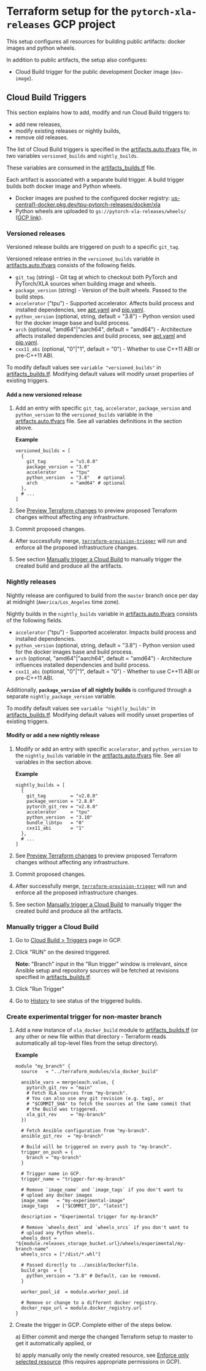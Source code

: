 # Terraform setup for the `pytorch-xla-releases` GCP project

This setup configures all resources for building public artifacts: docker images
and python wheels.

In addition to public artifacts, the setup also configures:
* Cloud Build trigger for the public development Docker image (`dev-image`).


## Cloud Build Triggers

This section explains how to add, modify and run Cloud Build triggers to:
* add new releases,
* modify existing releases or nightly builds,
* remove old releases.

The list of Cloud Build triggers is specified in the
[artifacts.auto.tfvars](./artifacts.auto.tfvars) file, in two variables
`versioned_builds` and `nightly_builds`.

These variables are consumed in the [artifacts_builds.tf](./artifacts_builds.tf) file.

Each artifact is associated with a separate build trigger.
A build trigger builds both docker image and Python wheels.

* Docker images are pushed to the configured docker registry:
[us-central1-docker.pkg.dev/tpu-pytorch-releases/docker/xla](http://us-central1-docker.pkg.dev/tpu-pytorch-releases/docker/xla)
* Python wheels are uploaded to `gs://pytorch-xla-releases/wheels/`
([GCP link](https://pantheon.corp.google.com/storage/browser/pytorch-xla-releases/wheels)).

### Versioned releases

Versioned release builds are triggered on push to a specific `git_tag`.

Versioned release entries in the `versioned_builds` variable in
[artifacts.auto.tfvars](./artifacts.auto.tfvars)
consists of the following fields.
* `git_tag` (string) - Git tag at which to checkout both PyTorch and PyTorch/XLA
  sources when building image and wheels.
* `package_version` (string) - Version of the built wheels. Passed to the
  build steps.
* `accelerator` ("tpu") - Supported accelerator. Affects build
  process and installed dependencies, see [apt.yaml](../ansible/config/apt.yaml) and
  [pip.yaml](../ansible/config/pip.yaml).
* `python_version` (optional, string, default = "3.8") - Python version used for
  the docker image base and build process.
* `arch` (optional, "amd64"|"aarch64", default = "amd64") - Architecture
  affects installed dependencies and build process, see [apt.yaml](../ansible/config/apt.yaml) and
  [pip.yaml](../ansible/config/pip.yaml).
* `cxx11_abi` (optional, "0"|"1", default = "0") - Whether to use C++11 ABI or
  pre-C++11 ABI.

To modify default values see `variable "versioned_builds"` in
[artifacts_builds.tf](./artifacts_builds.tf). Modifying default values will modify
unset properties of existing triggers.

#### Add a new versioned release

1. Add an entry with specific `git_tag`, `accelerator`, `package_version` and
   `python_version` to the `versioned_builds` variable in the
   [artifacts.auto.tfvars](./artifacts.auto.tfvars) file.
   See all variables definitions in the section above.

    **Example**

    ```hcl
    versioned_builds = [
      {
        git_tag         = "v3.0.0"
        package_version = "3.0"
        accelerator     = "tpu"
        python_version  = "3.8"   # optional
        arch            = "amd64" # optional
      },
      # ...
    ]
    ```
2. See [Preview Terraform changes](https://github.com/pytorch/xla/blob/master/infra/Terraform.md#preview-terraform-changes)
   to preview proposed Terraform changes without affecting any infrastructure.
3. Commit proposed changes.
4. After successfully merge, [`terraform-provision-trigger`](https://pantheon.corp.google.com/cloud-build/builds;region=us-central1?project=tpu-pytorch-releases&pageState=(%22builds%22:(%22f%22:%22%255B%257B_22k_22_3A_22Trigger%2520Name_22_2C_22t_22_3A10_2C_22v_22_3A_22_5C_22terraform-provision-trigger_5C_22_22_2C_22s_22_3Atrue_2C_22i_22_3A_22triggerName_22%257D%255D%22)))
   will run and enforce all the proposed infrastructure changes.
5. See section [Manually trigger a Cloud Build](#manually-trigger-a-cloud-build)
   to manually trigger the created build and produce all the artifacts.


### Nightly releases

Nightly release are configured to build from the `master` branch once per day
at midnight (`America/Los_Angeles` time zone).

Nightly builds in the `nightly_builds` variable in
[artifacts.auto.tfvars](./artifacts.auto.tfvars)
consists of the following fields.
* `accelerator` ("tpu") - Supported accelerator. Impacts build
  process and installed dependencies.
* `python_version` (optional, string, default = "3.8") - Python version used for
  the docker images base and build process.
* `arch` (optional, "amd64"|"aarch64", default = "amd64") - Architecture
  influences installed dependencies and build process.
* `cxx11_abi` (optional, "0"|"1", default = "0") - Whether to use C++11 ABI or
  pre-C++11 ABI.

Additionally, **`package_version` of all nightly builds** is configured through
a separate `nightly_package_version` variable.

To modify default values see `variable "nightly_builds"` in
[artifacts_builds.tf](./artifacts_builds.tf). Modifying default values will modify
unset properties of existing triggers.

#### Modify or add a new nightly release

1. Modify or add an entry with specific `accelerator`, and `python_version`
   to the `nightly_builds` variable in the [artifacts.auto.tfvars](./artifacts.auto.tfvars) file.
   See all variables in the section above.

    **Example**

    ```hcl
    nightly_builds = [
      {
        git_tag         = "v2.8.0"
        package_version = "2.8.0"
        pytorch_git_rev = "v2.8.0"
        accelerator     = "tpu"
        python_version  = "3.10"
        bundle_libtpu   = "0"
        cxx11_abi       = "1"
      },
      # ...
    ]
    ```
2. See [Preview Terraform changes](https://github.com/pytorch/xla/blob/master/infra/Terraform.md#preview-terraform-changes)
   to preview proposed Terraform changes without affecting any infrastructure.
3. Commit proposed changes.
4. After successfully merge, [`terraform-provision-trigger`](https://pantheon.corp.google.com/cloud-build/builds;region=us-central1?project=tpu-pytorch-releases&pageState=(%22builds%22:(%22f%22:%22%255B%257B_22k_22_3A_22Trigger%2520Name_22_2C_22t_22_3A10_2C_22v_22_3A_22_5C_22terraform-provision-trigger_5C_22_22_2C_22s_22_3Atrue_2C_22i_22_3A_22triggerName_22%257D%255D%22)))
   will run and enforce all the proposed infrastructure changes.
5. See section [Manually trigger a Cloud Build](#manually-trigger-a-cloud-build)
   to manually trigger the created build and produce all the artifacts.


### Manually trigger a Cloud Build

1. Go to [Cloud Build > Triggers](https://pantheon.corp.google.com/cloud-build/triggers;region=us-central1?project=tpu-pytorch-releases) page in GCP.
2. Click "RUN" on the desired triggered.

   **Note:** "Branch" input in the "Run trigger" window is irrelevant, since
   Ansible setup and repository sources will be fetched at revisions specified
   in [artifacts_builds.tf](./artifacts_builds.tf).

3. Click "Run Trigger"
4. Go to [History](https://pantheon.corp.google.com/cloud-build/builds;region=us-central1?project=tpu-pytorch-releases)
   to see status of the triggered builds.


### Create experimental trigger for non-master branch

1. Add a new instance of `xla_docker_build` module to [artifacts_builds.tf](./artifacts_builds.tf)
   (or any other or new file within that directory - Terraform reads automatically all top-level
   files from the setup directory).

    **Example**

    ```hcl
    module "my_branch" {
      source   = "../terraform_modules/xla_docker_build"

      ansible_vars = merge(each.value, {
        pytorch_git_rev = "main"
        # Fetch XLA sources from "my-branch".
        # You can also use any git revision (e.g. tag), or
        # "$COMMIT_SHA" to fetch the sources at the same commit that
        # the Build was triggered.
        xla_git_rev     = "my-branch"
      })

      # Fetch Ansible configuration from "my-branch".
      ansible_git_rev  = "my-branch"

      # Build will be triggered on every push to "my-branch".
      trigger_on_push = {
        branch = "my-branch"
      }

      # Trigger name in GCP.
      trigger_name = "trigger-for-my-branch"

      # Remove `image_name` and `image_tags` if you don't want to
      # upload any docker images
      image_name   = "my-experimental-image"
      image_tags   = ["$COMMIT_ID", "latest"]

      description = "Experimental trigger for my-branch"

      # Remove `wheels_dest` and `wheels_srcs` if you don't want to
      # upload any Python wheels.
      wheels_dest = "${module.releases_storage_bucket.url}/wheels/experimental/my-branch-name"
      wheels_srcs = ["/dist/*.whl"]

      # Passed directly to ../ansible/Dockerfile.
      build_args  = {
        python_version = "3.8" # Default, can be removed.
      }

      worker_pool_id  = module.worker_pool.id

      # Remove or change to a different docker registry.
      docker_repo_url = module.docker_registry.url
    }
    ```

2. Create the trigger in GCP. Complete either of the steps below.

    a) Either commit and merge the changed Terraform setup
       to master to get it automatically applied, or

    b) apply manually only the newly created
       resource, see
       [Enforce only selected resource](https://github.com/pytorch/xla/blob/master/infra/Terraform.md#enforce-only-selected-resource) (this requires appropriate permissions in GCP).
